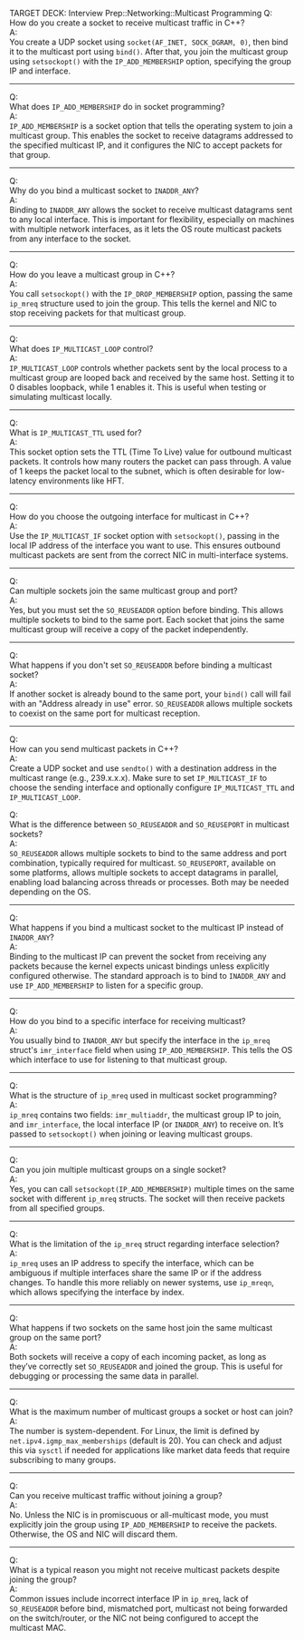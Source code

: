 TARGET DECK: Interview Prep::Networking::Multicast Programming
Q:  
How do you create a socket to receive multicast traffic in C++?  
A:  
You create a UDP socket using `socket(AF_INET, SOCK_DGRAM, 0)`, then bind it to the multicast port using `bind()`. After that, you join the multicast group using `setsockopt()` with the `IP_ADD_MEMBERSHIP` option, specifying the group IP and interface.
<!--ID: 1749050660945-->


---

Q:  
What does `IP_ADD_MEMBERSHIP` do in socket programming?  
A:  
`IP_ADD_MEMBERSHIP` is a socket option that tells the operating system to join a multicast group. This enables the socket to receive datagrams addressed to the specified multicast IP, and it configures the NIC to accept packets for that group.
<!--ID: 1749050660948-->


---

Q:  
Why do you bind a multicast socket to `INADDR_ANY`?  
A:  
Binding to `INADDR_ANY` allows the socket to receive multicast datagrams sent to any local interface. This is important for flexibility, especially on machines with multiple network interfaces, as it lets the OS route multicast packets from any interface to the socket.
<!--ID: 1749050660951-->


---

Q:  
How do you leave a multicast group in C++?  
A:  
You call `setsockopt()` with the `IP_DROP_MEMBERSHIP` option, passing the same `ip_mreq` structure used to join the group. This tells the kernel and NIC to stop receiving packets for that multicast group.
<!--ID: 1749050660955-->


---

Q:  
What does `IP_MULTICAST_LOOP` control?  
A:  
`IP_MULTICAST_LOOP` controls whether packets sent by the local process to a multicast group are looped back and received by the same host. Setting it to 0 disables loopback, while 1 enables it. This is useful when testing or simulating multicast locally.
<!--ID: 1749050660958-->


---

Q:  
What is `IP_MULTICAST_TTL` used for?  
A:  
This socket option sets the TTL (Time To Live) value for outbound multicast packets. It controls how many routers the packet can pass through. A value of 1 keeps the packet local to the subnet, which is often desirable for low-latency environments like HFT.
<!--ID: 1749050660962-->


---

Q:  
How do you choose the outgoing interface for multicast in C++?  
A:  
Use the `IP_MULTICAST_IF` socket option with `setsockopt()`, passing in the local IP address of the interface you want to use. This ensures outbound multicast packets are sent from the correct NIC in multi-interface systems.
<!--ID: 1749050660965-->


---

Q:  
Can multiple sockets join the same multicast group and port?  
A:  
Yes, but you must set the `SO_REUSEADDR` option before binding. This allows multiple sockets to bind to the same port. Each socket that joins the same multicast group will receive a copy of the packet independently.
<!--ID: 1749050660968-->


---

Q:  
What happens if you don't set `SO_REUSEADDR` before binding a multicast socket?  
A:  
If another socket is already bound to the same port, your `bind()` call will fail with an "Address already in use" error. `SO_REUSEADDR` allows multiple sockets to coexist on the same port for multicast reception.
<!--ID: 1749050660971-->


---

Q:  
How can you send multicast packets in C++?  
A:  
Create a UDP socket and use `sendto()` with a destination address in the multicast range (e.g., 239.x.x.x). Make sure to set `IP_MULTICAST_IF` to choose the sending interface and optionally configure `IP_MULTICAST_TTL` and `IP_MULTICAST_LOOP`.
<!--ID: 1749050660976-->


Q:  
What is the difference between `SO_REUSEADDR` and `SO_REUSEPORT` in multicast sockets?  
A:  
`SO_REUSEADDR` allows multiple sockets to bind to the same address and port combination, typically required for multicast. `SO_REUSEPORT`, available on some platforms, allows multiple sockets to accept datagrams in parallel, enabling load balancing across threads or processes. Both may be needed depending on the OS.
<!--ID: 1749050660980-->


---

Q:  
What happens if you bind a multicast socket to the multicast IP instead of `INADDR_ANY`?  
A:  
Binding to the multicast IP can prevent the socket from receiving any packets because the kernel expects unicast bindings unless explicitly configured otherwise. The standard approach is to bind to `INADDR_ANY` and use `IP_ADD_MEMBERSHIP` to listen for a specific group.
<!--ID: 1749050660983-->


---

Q:  
How do you bind to a specific interface for receiving multicast?  
A:  
You usually bind to `INADDR_ANY` but specify the interface in the `ip_mreq` struct's `imr_interface` field when using `IP_ADD_MEMBERSHIP`. This tells the OS which interface to use for listening to that multicast group.
<!--ID: 1749050660987-->


---

Q:  
What is the structure of `ip_mreq` used in multicast socket programming?  
A:  
`ip_mreq` contains two fields: `imr_multiaddr`, the multicast group IP to join, and `imr_interface`, the local interface IP (or `INADDR_ANY`) to receive on. It’s passed to `setsockopt()` when joining or leaving multicast groups.
<!--ID: 1749050660991-->


---

Q:  
Can you join multiple multicast groups on a single socket?  
A:  
Yes, you can call `setsockopt(IP_ADD_MEMBERSHIP)` multiple times on the same socket with different `ip_mreq` structs. The socket will then receive packets from all specified groups.
<!--ID: 1749050660994-->


---

Q:  
What is the limitation of the `ip_mreq` struct regarding interface selection?  
A:  
`ip_mreq` uses an IP address to specify the interface, which can be ambiguous if multiple interfaces share the same IP or if the address changes. To handle this more reliably on newer systems, use `ip_mreqn`, which allows specifying the interface by index.
<!--ID: 1749050660998-->


---

Q:  
What happens if two sockets on the same host join the same multicast group on the same port?  
A:  
Both sockets will receive a copy of each incoming packet, as long as they’ve correctly set `SO_REUSEADDR` and joined the group. This is useful for debugging or processing the same data in parallel.
<!--ID: 1749050661003-->


---

Q:  
What is the maximum number of multicast groups a socket or host can join?  
A:  
The number is system-dependent. For Linux, the limit is defined by `net.ipv4.igmp_max_memberships` (default is 20). You can check and adjust this via `sysctl` if needed for applications like market data feeds that require subscribing to many groups.
<!--ID: 1749050661006-->


---

Q:  
Can you receive multicast traffic without joining a group?  
A:  
No. Unless the NIC is in promiscuous or all-multicast mode, you must explicitly join the group using `IP_ADD_MEMBERSHIP` to receive the packets. Otherwise, the OS and NIC will discard them.
<!--ID: 1749050661011-->


---

Q:  
What is a typical reason you might not receive multicast packets despite joining the group?  
A:  
Common issues include incorrect interface IP in `ip_mreq`, lack of `SO_REUSEADDR` before bind, mismatched port, multicast not being forwarded on the switch/router, or the NIC not being configured to accept the multicast MAC.
<!--ID: 1749050661015-->
